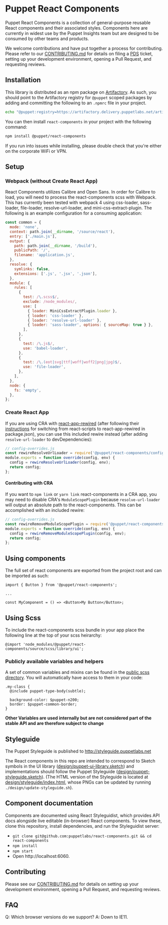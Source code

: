 # Puppet React Components

Puppet React Components is a collection of general-purpose reusable React
components and their associated styles. Components here are currently in
widest use by the Puppet Insights team but are designed to be consumed by other
teams and products.

We welcome contributions and have put together a process for contributing.
Please refer to our [CONTRIBUTING.md](CONTRIBUTING.md) for details on filing a
[PDS](https://tickets.puppetlabs.com/browse/PDS) ticket, setting up your
development environment, opening a Pull Request, and requesting reviews.

## Installation

This library is distributed as an npm package on [Artifactory](https://confluence.puppetlabs.com/display/SRE/Artifactory+Basics). As such, you should point to the Artifactory registry for `@puppet` scoped packages by adding and committing the following to an `.npmrc` file in your project.

```sh
echo "@puppet:registry=https://artifactory.delivery.puppetlabs.net/artifactory/api/npm/npm__local/" >> .npmrc
```

You can then install `react-components` in your project with the following command:

```sh
npm install @puppet/react-components
```

If you run into issues while installing, please double check that you're either
on the corporate WiFi or VPN.

## Setup

### Webpack (without Create React App)

React Components utilizes Calibre and Open Sans. In order for Calibre to load, you will need to process the react-components scss with Webpack. This has currently been tested with webpack 4 using css-loader, sass-loader, file-loader, resolve-url-loader, and mini-css-extract-plugin. The following is an example configuration for a consuming application:

```javascript
const common = {
  mode: 'none',
  context: path.join(__dirname, '/source/react'),
  entry: ['./main.js'],
  output: {
    path: path.join(__dirname, '/build'),
    publicPath: '/',
    filename: 'application.js',
  },
  resolve: {
    symlinks: false,
    extensions: ['.js', '.jsx', '.json'],
  },
  module: {
    rules: [
      {
        test: /\.scss$/,
        exclude: /node_modules/,
        use: [
          { loader: MiniCssExtractPlugin.loader },
          { loader: 'css-loader' },
          { loader: 'resolve-url-loader' },
          { loader: 'sass-loader', options: { sourceMap: true } },
        ],
      },
      {
        test: /\.js$/,
        use: 'babel-loader',
      },
      {
        test: /\.(eot|svg|ttf|woff|woff2|png|jpg)$/,
        use: 'file-loader',
      },
    ],
  },
  node: {
    fs: 'empty',
  },
};
```

### Create React App

If you are using CRA with [react-app-rewired](https://github.com/timarney/react-app-rewired) (after following their [instructions](https://github.com/timarney/react-app-rewired/blob/master/README.md#how-to-rewire-your-create-react-app-project) for switching from react-scripts to react-app-rewired in package.json), you can use this included rewire instead (after adding `resolve-url-loader` to devDependencies):

```js
// config-overrides.js
const rewireResolveUrlLoader = require('@puppet/react-components/config/rewire-resolve-url-loader.js');
module.exports = function override(config, env) {
  config = rewireResolveUrlLoader(config, env);
  return config;
};
```

#### Contributing with CRA

If you want to `npm link` or `yarn link` react-components in a CRA app, you may need to disable CRA's `ModuleScopePlugin` because `resolve-url-loader` will output an absolute path to the react-components. This can be accomplished with an included rewire:

```js
// config-overrides.js
const rewireRemoveModuleScopePlugin = require('@puppet/react-components/config/rewire-remove-module-scope-plugin.js');
module.exports = function override(config, env) {
  config = rewireRemoveModuleScopePlugin(config, env);
  return config;
};
```

## Using components

The full set of react components are exported from the project root and can be imported as such:

```
import { Button } from '@puppet/react-components';

...

const MyComponent = () => <Button>My Button</Button>;
```

## Using Scss

To include the react-components scss bundle in your app place the following line at the top of your scss heirarchy:

```
@import 'node_modules/@puppet/react-components/source/scss/library/ui';
```

### Publicly available variables and helpers

A set of common variables and mixins can be found in the [public scss directory](source/scss/library/public). You will automatically have access to them in your code:

```
.my-class {
  @include puppet-type-body(subtle);

  background-color: $puppet-n200;
  border: $puppet-common-border;
}
```

**Other Variables are used internally but are not considered part of the stable API and are therefore subject to change**


## Styleguide

The Puppet Styleguide is published to http://styleguide.puppetlabs.net

The React components in this repo are intended to correspond to Sketch symbols in the UI library ([design/puppet-ui-library.sketch](design/puppet-ui-library.sketch)) and implementations should follow the Puppet Styleguide ([design/puppet-styleguide.sketch](design/puppet-styleguide.sketch)). (The HTML version of the Styleguide is located at [design/styleguide/index.html](design/styleguide/index.html), whose PNGs can be updated by running `./design/update-styleguide.sh`).

## Component documentation

Components are documented using React Styleguidist, which provides API docs alongside live editable (in-browser) React components. To view these, clone this repository, install dependencies, and run the Styleguidist server:

- `git clone git@github.com:puppetlabs/react-components.git && cd react-components`
- `npm install`
- `npm start`
- Open http://localhost:6060.

## Contributing

Please see our [CONTRIBUTING.md](CONTRIBUTING.md) for details on
setting up your development environment, opening a Pull Request, and requesting
reviews.

## FAQ

Q: Which browser versions do we support?
A: Down to IE11.

